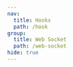 ```yaml
---
nav:
  title: Hooks
  path: /hook
group:
  title: Web Socket
  path: /web-socket
hide: true
---
```

